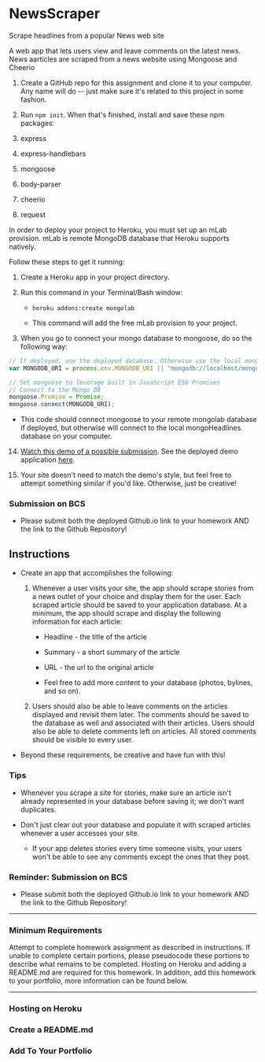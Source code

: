 # NewsScraper
Scrape headlines from a popular News web site

A web app that lets users view and leave comments on the latest news.
News aarticles are scraped from a news website using Mongoose and Cheerio

1. Create a GitHub repo for this assignment and clone it to your computer.
   Any name will do -- just make sure it's related to this project in some fashion.

2. Run `npm init`. When that's finished, install and save these npm packages:

3. express

4. express-handlebars

5. mongoose

6. body-parser

7. cheerio

8. request


In order to deploy your project to Heroku, you must set up an
mLab provision. mLab is remote MongoDB database that Heroku supports natively.

Follow these steps to get it running:

1. Create a Heroku app in your project directory.

2. Run this command in your Terminal/Bash window:

    * `heroku addons:create mongolab`

    * This command will add the free mLab provision to your project.

3. When you go to connect your mongo database to mongoose, do so the following way:

```js
// If deployed, use the deployed database. Otherwise use the local mongoHeadlines database
var MONGODB_URI = process.env.MONGODB_URI || "mongodb://localhost/mongoHeadlines";

// Set mongoose to leverage built in JavaScript ES6 Promises
// Connect to the Mongo DB
mongoose.Promise = Promise;
mongoose.connect(MONGODB_URI);
```

* This code should connect mongoose to your remote mongolab database if deployed,
  but otherwise will connect to the local mongoHeadlines database on your computer.

14. [Watch this demo of a possible submission](mongo-homework-demo.mov).
    See the deployed demo application [here](http://nyt-mongo-scraper.herokuapp.com/).

15. Your site doesn't need to match the demo's style, but feel free to attempt
    something similar if you'd like. Otherwise, just be creative!

### Submission on BCS

* Please submit both the deployed Github.io link to your homework AND the link to the Github Repository!

## Instructions

* Create an app that accomplishes the following:

  1. Whenever a user visits your site, the app should scrape stories
     from a news outlet of your choice and display them for the user.
     Each scraped article should be saved to your application database.
     At a minimum, the app should scrape and display the following information for each article:

     * Headline - the title of the article

     * Summary - a short summary of the article

     * URL - the url to the original article

     * Feel free to add more content to your database (photos, bylines, and so on).

  2. Users should also be able to leave comments on the articles displayed and revisit them later.
     The comments should be saved to the database as well and associated with their articles.
     Users should also be able to delete comments left on articles.
     All stored comments should be visible to every user.

* Beyond these requirements, be creative and have fun with this!

### Tips
* Whenever you scrape a site for stories, make sure an article isn't already represented
  in your database before saving it; we don't want duplicates.

* Don't just clear out your database and populate it with scraped articles whenever a user
  accesses your site.

  * If your app deletes stories every time someone visits, your users won't be able to see
    any comments except the ones that they post.

### Reminder: Submission on BCS

* Please submit both the deployed Github.io link to your homework AND the link to the Github Repository!

---

### Minimum Requirements

Attempt to complete homework assignment as described in instructions. If unable to complete certain portions, please pseudocode these portions to describe what remains to be completed. Hosting on Heroku and adding a README.md are required for this homework. In addition, add this homework to your portfolio, more information can be found below.

---

### Hosting on Heroku

### Create a README.md

### Add To Your Portfolio

